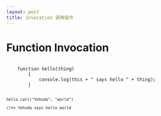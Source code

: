 ```yaml
---
layout: post
title: invocation 调用指令
---
```


<h1>Function Invocation</h1>

<code>
    function hello(thing) 
        { 
            console.log(this + " says hello " + thing);
        }
    
    hello.call("Yehuda", "world") 
    
    //=> Yehuda says hello world  
</code>
